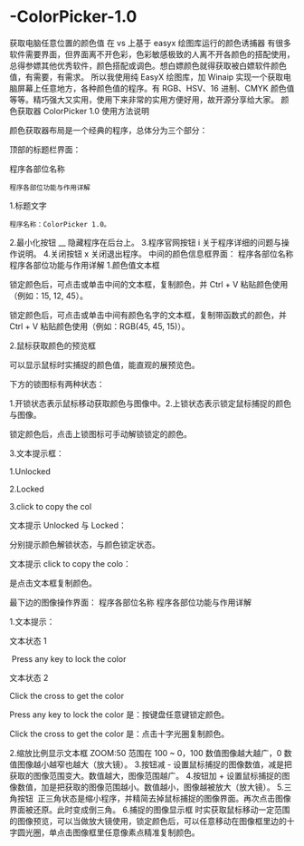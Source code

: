 # -ColorPicker-1.0
获取电脑任意位置的颜色值
在 vs 上基于 easyx 绘图库运行的颜色诱捕器
有很多软件需要界面，但界面离不开色彩，色彩敏感极致的人离不开各颜色的搭配使用，总得参嫖其他优秀软件，颜色搭配或调色。想白嫖颜色就得获取被白嫖软件颜色值，有需要，有需求。
所以我使用纯 EasyX 绘图库，加 Winaip 实现一个获取电脑屏幕上任意地方，各种颜色值的程序。有 RGB、HSV、16 进制、CMYK 颜色值等等。精巧强大又实用，使用下来非常的实用方便好用，故开源分享给大家。
颜色获取器 ColorPicker 1.0 使用方法说明

颜色获取器布局是一个经典的程序，总体分为三个部分：

顶部的标题栏界面：

程序各部位名称

	程序各部位功能与作用详解


1.标题文字

	程序名称：ColorPicker 1.0。
2.最小化按钮 __	隐藏程序在后台上。
3.程序官网按钮 i	关于程序详细的问题与操作说明。
4.关闭按钮 x	关闭退出程序。
中间的颜色信息框界面：
程序各部位名称	程序各部位功能与作用详解
1.颜色值文本框	

锁定颜色后，可点击或单击中间的文本框，复制颜色，并 Ctrl + V 粘贴颜色使用（例如：15, 12, 45）。

锁定颜色后，可点击或单击中间有颜色名字的文本框，复制带函数式的颜色，并 Ctrl + V 粘贴颜色使用（例如：RGB(45, 45, 15)）。


2.鼠标获取颜色的预览框	

可以显示鼠标时实捕捉的颜色值，能直观的展预览色。

下方的锁图标有两种状态：

1.开锁状态表示鼠标移动获取颜色与图像中。2.上锁状态表示锁定鼠标捕捉的颜色与图像。

锁定颜色后，点击上锁图标可手动解锁锁定的颜色。




3.文本提示框：

1.Unlocked

2.Locked

3.click to copy the col

	

文本提示 Unlocked 与 Locked：

分别提示颜色解锁状态，与颜色锁定状态。

文本提示 click to copy the colo：

是点击文本框复制颜色。

最下边的图像操作界面：
程序各部位名称	程序各部位功能与作用详解


1.文本提示：

文本状态 1

 Press any key to lock the color

文本状态 2

Click the cross to get the color

	

Press any key to lock the color 是：按键盘任意键锁定颜色。

Click the cross to get the color 是：点击十字光圈复制颜色。


2.缩放比例显示文本框 ZOOM:50	范围在 100 ~ 0，100 数值图像越大越广，0 数值图像越小越窄也越大（放大镜）。
3.按钮减 -	设置鼠标捕捉的图像数值，减是把获取的图像范围变大。数值越大，图像范围越广。
4.按钮加 +	设置鼠标捕捉的图像数值，加是把获取的图像范围越小。数值越小，图像越被放大（放大镜）。
5.三角按钮 	正三角状态是缩小程序，并精简去掉鼠标捕捉的图像界面。再次点击图像界面被还原。此时变成倒三角。
6.捕捉的图像显示框	时实获取鼠标移动一定范围的图像预览，可以当做放大镜使用，锁定颜色后，可以任意移动在图像框里边的十字圆光圈，单点击图像框里任意像素点精准复制颜色。
